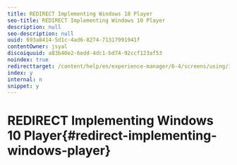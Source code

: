 ```yaml
---
title: REDIRECT Implementing Windows 10 Player
seo-title: REDIRECT Implementing Windows 10 Player
description: null
seo-description: null
uuid: 693a8414-5d1c-4ad6-8274-71317991941f
contentOwner: jsyal
discoiquuid: a83b40e2-6edd-4dc1-bd74-92ccf123af53
noindex: true
redirecttarget: /content/help/en/experience-manager/6-4/screens/using/implementing-windows-player
index: y
internal: n
snippet: y
---
```


# REDIRECT Implementing Windows 10 Player{#redirect-implementing-windows-player}

